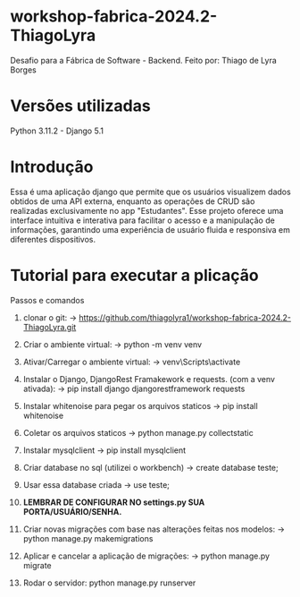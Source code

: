 # workshop-fabrica-2024.2-ThiagoLyra
Desafio para a Fábrica de Software - Backend. Feito por: Thiago de Lyra Borges

# Versões utilizadas
Python 3.11.2 - Django 5.1

# Introdução

Essa é uma aplicação django que permite que os usuários visualizem dados obtidos de uma API externa, enquanto as operações de CRUD são realizadas exclusivamente no app "Estudantes". Esse projeto oferece uma interface intuitiva e interativa para facilitar o acesso e a manipulação de informações, garantindo uma experiência de usuário fluida e responsiva em diferentes dispositivos.

# Tutorial para executar a plicação
Passos e comandos

1. clonar o git: -> https://github.com/thiagolyra1/workshop-fabrica-2024.2-ThiagoLyra.git

2. Criar o ambiente virtual: -> python -m venv venv

3. Ativar/Carregar o ambiente virtual: -> venv\Scripts\activate

4. Instalar o Django, DjangoRest Framakework e requests. (com a venv ativada): -> pip install django djangorestframework requests

5. Instalar whitenoise para pegar os arquivos staticos -> pip install whitenoise

6. Coletar os arquivos staticos -> python manage.py collectstatic

7. Instalar mysqlclient -> pip install mysqlclient
8. Criar database no sql (utilizei o workbench) -> create database teste;
9. Usar essa database criada -> use teste;
10. **LEMBRAR DE CONFIGURAR NO settings.py SUA PORTA/USUÁRIO/SENHA.**

11. Criar novas migrações com base nas alterações feitas nos modelos: -> python manage.py makemigrations

12. Aplicar e cancelar a aplicação de migrações: -> python manage.py migrate

13. Rodar o servidor: python manage.py runserver

